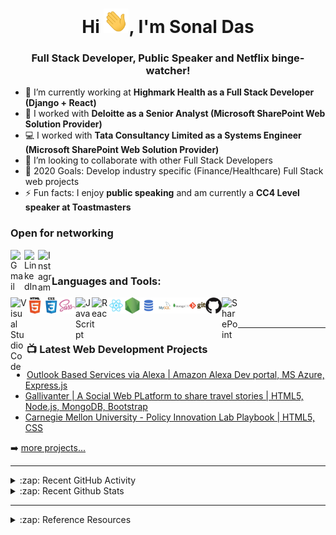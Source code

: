<h1 align="center">Hi <img src="https://raw.githubusercontent.com/ABSphreak/ABSphreak/master/gifs/Hi.gif" width="40px" />, I'm Sonal Das</h1>
<h3 align="center">Full Stack Developer, Public Speaker and Netflix binge-watcher!</h3>

- :pill: I’m currently working at **Highmark Health as a Full Stack Developer (Django + React)**
- :money_with_wings: I worked with **Deloitte as a Senior Analyst (Microsoft SharePoint Web Solution Provider)**
- :computer: I worked with **Tata Consultancy Limited as a Systems Engineer (Microsoft SharePoint Web Solution Provider)**
- 👯 I’m looking to collaborate with other Full Stack Developers
- 🥅 2020 Goals: Develop industry specific (Finance/Healthcare) Full Stack web projects
- ⚡ Fun facts: I enjoy **public speaking** and am currently a **CC4 Level speaker at Toastmasters**

### Open for networking

[<img align="left" alt="Gmail" width="22px" src="https://cdn.jsdelivr.net/npm/simple-icons@v3/icons/gmail.svg" />][Gmail]
[<img align="left" alt="LinkedIn" width="22px" src="https://cdn.jsdelivr.net/npm/simple-icons@v3/icons/linkedin.svg" />][linkedin]
[<img align="left" alt="Instagram" width="22px" src="https://cdn.jsdelivr.net/npm/simple-icons@v3/icons/instagram.svg" />][Instagram]

<br />

### Languages and Tools:

[<img align="left" alt="Visual Studio Code" width="26px" src="https://media.giphy.com/media/SS8CV2rQdlYNLtBCiF/giphy.gif" />][LinkedIn]
[<img align="left" alt="HTML5" width="26px" src="https://raw.githubusercontent.com/github/explore/80688e429a7d4ef2fca1e82350fe8e3517d3494d/topics/html/html.png" />][LinkedIn]
[<img align="left" alt="CSS3" width="26px" src="https://raw.githubusercontent.com/github/explore/80688e429a7d4ef2fca1e82350fe8e3517d3494d/topics/css/css.png" />][LinkedIn]
[<img align="left" alt="Sass" width="26px" src="https://raw.githubusercontent.com/github/explore/80688e429a7d4ef2fca1e82350fe8e3517d3494d/topics/sass/sass.png" />][LinkedIn]
[<img align="left" alt="JavaScript" width="26px" src="https://media.giphy.com/media/SS8CV2rQdlYNLtBCiF/giphy.gif" />][LinkedIn]
[<img align="left" alt="React" width="26px" src="https://i.giphy.com/media/eNAsjO55tPbgaor7ma/200w.webp" />][LinkedIn]
[<img align="left" alt="Django" width="26px" src="https://raw.githubusercontent.com/github/explore/80688e429a7d4ef2fca1e82350fe8e3517d3494d/topics/react/react.png" />][LinkedIn]
[<img align="left" alt="Node.js" width="26px" src="https://raw.githubusercontent.com/github/explore/80688e429a7d4ef2fca1e82350fe8e3517d3494d/topics/nodejs/nodejs.png" />][LinkedIn]
[<img align="left" alt="SQL" width="26px" src="https://raw.githubusercontent.com/github/explore/80688e429a7d4ef2fca1e82350fe8e3517d3494d/topics/sql/sql.png" />][LinkedIn]
[<img align="left" alt="MySQL" width="26px" src="https://raw.githubusercontent.com/github/explore/80688e429a7d4ef2fca1e82350fe8e3517d3494d/topics/mysql/mysql.png" />][LinkedIn]
[<img align="left" alt="MongoDB" width="26px" src="https://raw.githubusercontent.com/github/explore/80688e429a7d4ef2fca1e82350fe8e3517d3494d/topics/mongodb/mongodb.png" />][LinkedIn]
[<img align="left" alt="Git" width="26px" src="https://raw.githubusercontent.com/github/explore/80688e429a7d4ef2fca1e82350fe8e3517d3494d/topics/git/git.png" />][LinkedIn]
[<img align="left" alt="GitHub" width="26px" src="https://raw.githubusercontent.com/github/explore/78df643247d429f6cc873026c0622819ad797942/topics/github/github.png" />][LinkedIn]
[<img align="left" alt="SharePoint" width="26px" src="https://developer.microsoft.com/en-us/office/blogs/wp-content/uploads/2019/03/SharePoint.256x256x32-100x100.png" />][LinkedIn]

<br />
<br />

---

### 📺 Latest Web Development Projects

<!-- GITPROJECT:START -->
- [Outlook Based Services via Alexa | Amazon Alexa Dev portal, MS Azure, Express.js](https://github.com/sonal-p-das/capstone_cmu_vawe)
- [Gallivanter | A Social Web PLatform to share travel stories | HTML5, Node.js, MongoDB, Bootstrap](https://github.com/sonal-p-das/Gallivanter)
- [Carnegie Mellon University - Policy Innovation Lab Playbook | HTML5, CSS](https://github.com/sonal-p-das/policy-lab-playbook)
<!-- GITPROJECT:END -->

➡️ [more projects...](https://github.com/sonal-p-das?tab=repositories)

---

<details>
  <summary>:zap: Recent GitHub Activity</summary>
  
<!--START_SECTION:activity-->
1. 💪 Created a React app repo 
2. 💪 Created a Django-React app repo
3. 💪 Created a README.md for Github profile
<!--END_SECTION:activity-->

</details>

<details>
    <summary>:zap: Recent Github Stats</summary>
    <img align="left" alt="Sonal-p-das GitHub Stats" src="https://github-readme-stats.vercel.app/api?username=sonal-p-das&show_icons=true&hide_border=true&count_private=true" />
</details>

---

<details>
    <summary>:zap: Reference Resources</summary>
<!--START_SECTION:activity-->

- [codeSTACKr - GITHUB PROFILE README](https://github.com/codeSTACKr/codeSTACKr/blob/master/README.md)
- [Anurag Hazra - GITHUB README STATS](https://github.com/anuraghazra/github-readme-stats)
<!--END_SECTION:activity-->
</details>

[HighmarkLinkedIn]: http://vsCodeHero.com
[Gmail]: sonald@alumni.cmu.edu
[linkedin]: https://www.linkedin.com/in/sonalpdas/
[Instagram]: https://www.instagram.com/the_spd/
